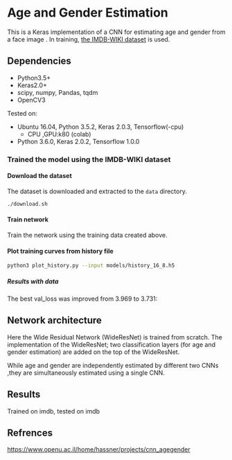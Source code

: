 # Age and Gender Estimation
This is a Keras implementation of a CNN for estimating age and gender from a face image .
In training, [the IMDB-WIKI dataset](https://data.vision.ee.ethz.ch/cvl/rrothe/imdb-wiki/) is used.

## Dependencies
- Python3.5+
- Keras2.0+
- scipy, numpy, Pandas, tqdm
- OpenCV3

Tested on:
- Ubuntu 16.04, Python 3.5.2, Keras 2.0.3, Tensorflow(-cpu)
  - CPU ,GPU:k80 (colab)
- Python 3.6.0, Keras 2.0.2, Tensorflow 1.0.0


### Trained the  model using the IMDB-WIKI dataset

#### Download the dataset
The dataset is downloaded and extracted to the `data` directory.

```sh
./download.sh
```



#### Train network
Train the network using the training data created above.



#### Plot training curves from history file

```sh
python3 plot_history.py --input models/history_16_8.h5 
```


##### Results with data
The best val_loss was improved from 3.969 to 3.731:




## Network architecture

Here the Wide Residual Network (WideResNet) is trained from scratch.
The implementation of the WideResNet; two classification layers (for age and gender estimation) are added on the top of the WideResNet.

While age and gender are independently estimated by different two CNNs ,they are simultaneously estimated using a single CNN.


## Results
Trained on imdb, tested on imdb

## Refrences 
https://www.openu.ac.il/home/hassner/projects/cnn_agegender



